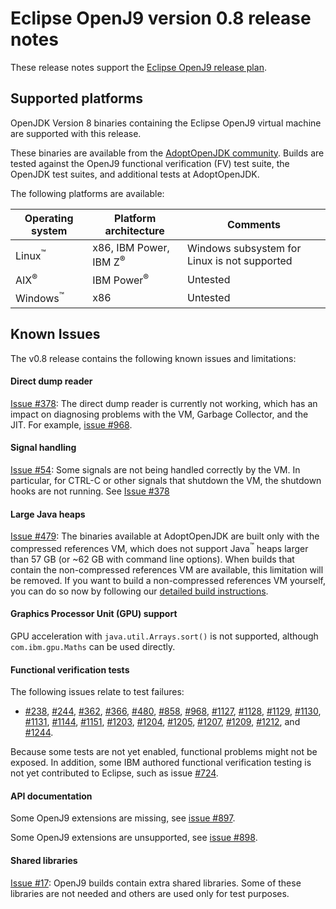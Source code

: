 <!--
* Copyright (c) 2017, 2021 IBM Corp. and others
*
* This program and the accompanying materials are made
* available under the terms of the Eclipse Public License 2.0
* which accompanies this distribution and is available at
* https://www.eclipse.org/legal/epl-2.0/ or the Apache
* License, Version 2.0 which accompanies this distribution and
* is available at https://www.apache.org/licenses/LICENSE-2.0.
*
* This Source Code may also be made available under the
* following Secondary Licenses when the conditions for such
* availability set forth in the Eclipse Public License, v. 2.0
* are satisfied: GNU General Public License, version 2 with
* the GNU Classpath Exception [1] and GNU General Public
* License, version 2 with the OpenJDK Assembly Exception [2].
*
* [1] https://www.gnu.org/software/classpath/license.html
* [2] http://openjdk.java.net/legal/assembly-exception.html
*
* SPDX-License-Identifier: EPL-2.0 OR Apache-2.0 OR GPL-2.0 WITH
* Classpath-exception-2.0 OR LicenseRef-GPL-2.0 WITH Assembly-exception
-->

# Eclipse OpenJ9 version 0.8 release notes

These release notes support the [Eclipse OpenJ9 release plan](https://projects.eclipse.org/projects/technology.openj9/releases/0.8/plan).


## Supported platforms

OpenJDK Version 8 binaries containing the Eclipse OpenJ9 virtual machine are supported with this release.

These binaries are available from the [AdoptOpenJDK community](https://adoptopenjdk.net/?variant=openjdk8-openj9).
Builds are tested against the OpenJ9 functional verification (FV) test suite, the OpenJDK test suites, and additional tests at AdoptOpenJDK.

The following platforms are available:

|Operating system            | Platform architecture                 | Comments                                     |
|----------------------------|---------------------------------------|----------------------------------------------|
|Linux<sup>&trade;</sup>     | x86, IBM Power, IBM Z<sup>&reg;</sup> | Windows subsystem for Linux is not supported |
|AIX<sup>&reg;</sup>         | IBM Power<sup>&reg;</sup>             | Untested                                     |
|Windows<sup>&trade;</sup>   | x86                                   | Untested                                     |


## Known Issues

The v0.8 release contains the following known issues and limitations:

#### Direct dump reader
[Issue #378](https://github.com/eclipse-openj9/openj9/issues/378):
The direct dump reader is currently not working, which has an impact on diagnosing problems with the VM, Garbage Collector, and the JIT. For example, [issue #968](https://github.com/eclipse-openj9/openj9/issues/968).

#### Signal handling
[Issue #54](https://github.com/eclipse-openj9/openj9/issues/54): Some signals are not being handled correctly by the VM. In particular, for CTRL-C or other signals that shutdown the VM, the shutdown hooks are not running. See [Issue #378](https://github.com/eclipse-openj9/openj9/issues/378)

#### Large Java heaps
[Issue #479](https://github.com/eclipse-openj9/openj9/issues/479): The binaries available at AdoptOpenJDK are built only with the compressed references VM, which does not support Java<sup>&trade;</sup> heaps larger
than 57 GB (or ~62 GB with command line options). When builds that contain the non-compressed references VM are available, this limitation will be removed. If
you want to build a non-compressed references VM yourself, you can do so now by following our [detailed build instructions](https://github.com/eclipse-openj9/openj9/blob/master/buildenv/Build_Instructions_V8.md).

#### Graphics Processor Unit (GPU) support
GPU acceleration with `java.util.Arrays.sort()` is not supported, although `com.ibm.gpu.Maths` can be used directly.

#### Functional verification tests
The following issues relate to test failures:

- [#238](https://github.com/eclipse-openj9/openj9/issues/238), [#244](https://github.com/eclipse-openj9/openj9/issues/244), [#362](https://github.com/eclipse-openj9/openj9/issues/362), [#366](https://github.com/eclipse-openj9/openj9/issues/366), [#480](https://github.com/eclipse-openj9/openj9/issues/480), [#858](https://github.com/eclipse-openj9/openj9/issues/858), [#968](https://github.com/eclipse-openj9/openj9/issues/968), [#1127](https://github.com/eclipse-openj9/openj9/issues/1127), [#1128](https://github.com/eclipse-openj9/openj9/issues/1128), [#1129](https://github.com/eclipse-openj9/openj9/issues/1129), [#1130](https://github.com/eclipse-openj9/openj9/issues/1130), [#1131](https://github.com/eclipse-openj9/openj9/issues/1131), [#1144](https://github.com/eclipse-openj9/openj9/issues/1144), [#1151](https://github.com/eclipse-openj9/openj9/issues/1151), [#1203](https://github.com/eclipse-openj9/openj9/issues/1203), [#1204](https://github.com/eclipse-openj9/openj9/issues/1204), [#1205](https://github.com/eclipse-openj9/openj9/issues/1205), [#1207](https://github.com/eclipse-openj9/openj9/issues/1207), [#1209](https://github.com/eclipse-openj9/openj9/issues/1209), [#1212](https://github.com/eclipse-openj9/openj9/issues/1212), and [#1244](https://github.com/eclipse-openj9/openj9/issues/1244).

Because some tests are not yet enabled, functional problems might not be exposed. In addition, some IBM authored functional verification testing is not yet contributed to Eclipse, such as issue  [#724](https://github.com/eclipse-openj9/openj9/issues/724).

#### API documentation

Some OpenJ9 extensions are missing, see [issue #897](https://github.com/eclipse-openj9/openj9/issues/897).

Some OpenJ9 extensions are unsupported, see [issue #898](https://github.com/eclipse-openj9/openj9/issues/898).

#### Shared libraries

[Issue #17](https://github.com/ibmruntimes/openj9-openjdk-jdk8/issues/17): OpenJ9 builds contain extra shared libraries. Some of these libraries are not needed and others are used only for test purposes.
